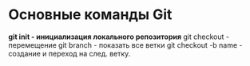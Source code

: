 # Основные команды Git
**git init - инициализация локального репозитория**
git checkout - перемещение 
git branch - показать все ветки
git checkout -b name - создание и переход на след. ветку.